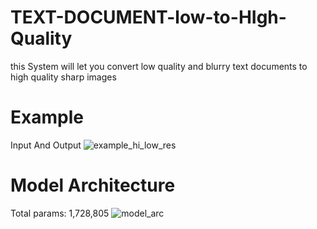 # TEXT-DOCUMENT-low-to-HIgh-Quality
this System will let you convert low quality and blurry text documents to high quality sharp images


# Example 
Input And Output
![example_hi_low_res](https://user-images.githubusercontent.com/37848633/183065968-20bcbf72-7227-43d9-8b67-f10ed27723ba.png)


# Model Architecture 
Total params: 1,728,805
![model_arc](https://user-images.githubusercontent.com/37848633/183067805-2523ef09-0320-4540-8ea6-055770a2ce76.png)



